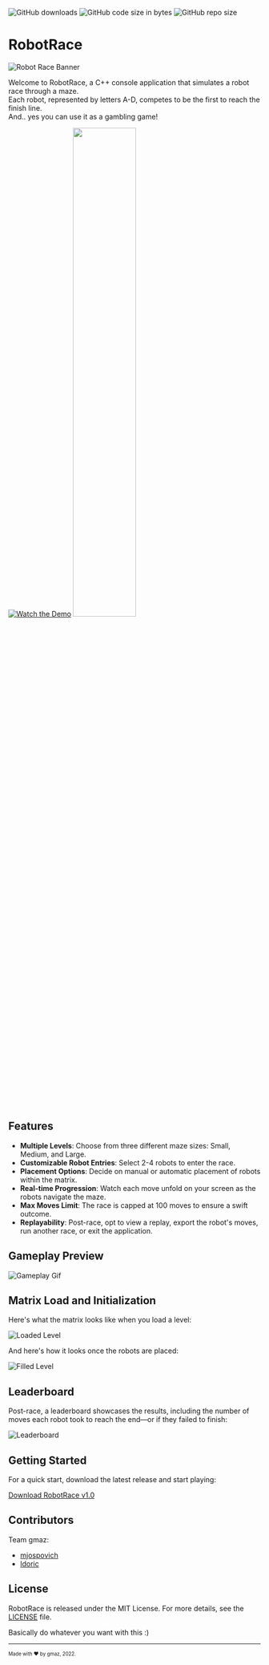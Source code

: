 ![GitHub downloads](https://img.shields.io/github/downloads/mjospovich/robot-race/v1.0/total.svg)
![GitHub code size in bytes](https://img.shields.io/github/languages/code-size/mjospovich/robot-race)
![GitHub repo size](https://img.shields.io/github/repo-size/mjospovich/robot-race?color=success)




# RobotRace

![Robot Race Banner](https://github.com/mjospovich/robot-race/blob/main/assets/banner.PNG)

Welcome to RobotRace, a C++ console application that simulates a robot race through a maze. 
<br>Each robot, represented by letters A-D, competes to be the first to reach the finish line.
<br>And.. yes you can use it as a gambling game!

[![Watch the Demo](https://img.youtube.com/vi/YOUTUBE_VIDEO_ID/0.jpg)](https://www.youtube.com/watch?v=nhb9gVvAtVE)
[<img src="https://i.ytimg.com/vi/Hc79sDi3f0U/maxresdefault.jpg" width="50%">](https://www.youtube.com/watch?v=Hc79sDi3f0U "Now in Android: 55")

## Features

- **Multiple Levels**: Choose from three different maze sizes: Small, Medium, and Large.
- **Customizable Robot Entries**: Select 2-4 robots to enter the race.
- **Placement Options**: Decide on manual or automatic placement of robots within the matrix.
- **Real-time Progression**: Watch each move unfold on your screen as the robots navigate the maze.
- **Max Moves Limit**: The race is capped at 100 moves to ensure a swift outcome.
- **Replayability**: Post-race, opt to view a replay, export the robot's moves, run another race, or exit the application.

## Gameplay Preview

![Gameplay Gif](https://github.com/mjospovich/robot-race/blob/main/assets/show.gif)

## Matrix Load and Initialization

Here's what the matrix looks like when you load a level:

![Loaded Level](https://github.com/mjospovich/robot-race/blob/main/assets/loaded%20level.PNG)

And here's how it looks once the robots are placed:

![Filled Level](https://github.com/mjospovich/robot-race/blob/main/assets/filled%20level.PNG)

## Leaderboard

Post-race, a leaderboard showcases the results, including the number of moves each robot took to reach the end—or if they failed to finish:

![Leaderboard](https://github.com/mjospovich/robot-race/blob/main/assets/leaderboard.PNG)

## Getting Started

For a quick start, download the latest release and start playing:

[Download RobotRace v1.0](https://github.com/mjospovich/robot-race/releases/tag/v1.0)

## Contributors
Team gmaz:
- [mjospovich](https://github.com/mjospovich) 
- [ldoric](https://github.com/ldoric) 


## License

RobotRace is released under the MIT License. For more details, see the [LICENSE](https://github.com/mjospovich/robot-race/blob/main/LICENSE) file.

Basically do whatever you want with this :)

---

<sub><sup>
Made with ❤️ by gmaz, 2022.
</sup></sub>


